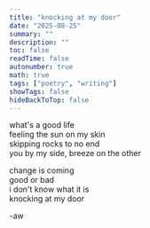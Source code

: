 ```yaml
---
title: "knocking at my door"
date: "2025-08-25"
summary: ""
description: ""
toc: false
readTime: false
autonumber: true
math: true
tags: ["poetry", "writing"]
showTags: false
hideBackToTop: false
---
```


what's a good life  
feeling the sun on my skin  
skipping rocks to no end  
you by my side, breeze on the other  
  
change is coming  
good or bad  
i don't know what it is  
knocking at my door  


-aw
